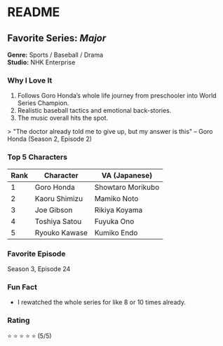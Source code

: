 # README

## Favorite Series: *Major*
**Genre:** Sports / Baseball / Drama  
**Studio:** NHK Enterprise  

### Why I Love It
1. Follows Goro Honda’s whole life journey from preschooler into World Series Champion.
2. Realistic baseball tactics and emotional back-stories.
3. The music overall hits the spot.

&gt; "The doctor already told me to give up, but my answer is this" – Goro Honda (Season 2, Episode 2)

### Top 5 Characters
| Rank | Character | VA (Japanese) |
|------|-----------|---------------|
| 1    | Goro Honda | Showtaro Morikubo |
| 2    | Kaoru Shimizu | Mamiko Noto |
| 3    | Joe Gibson | Rikiya Koyama |
| 4    | Toshiya Satou | Fuyuka Ono |
| 5    | Ryouko Kawase | Kumiko Endo |


### Favorite Episode
Season 3, Episode 24 

### Fun Fact
- I rewatched the whole series for like 8 or 10 times already.

### Rating
⭐ ⭐ ⭐ ⭐ ⭐ (5/5)
